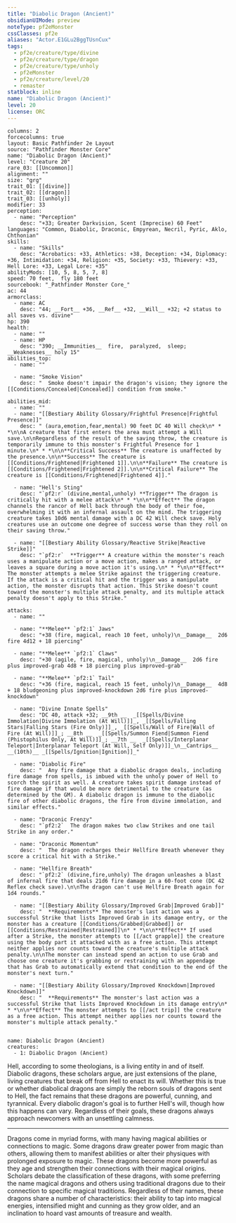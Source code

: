 ```yaml
---
title: "Diabolic Dragon (Ancient)"
obsidianUIMode: preview
noteType: pf2eMonster
cssClasses: pf2e
aliases: "Actor.E1GLu2BggTUsnCux" 
tags:
  - pf2e/creature/type/divine
  - pf2e/creature/type/dragon
  - pf2e/creature/type/unholy
  - pf2eMonster
  - pf2e/creature/level/20
  - remaster
statblock: inline
name: "Diabolic Dragon (Ancient)"
level: 20
license: ORC
---
```


```statblock
columns: 2
forcecolumns: true
layout: Basic Pathfinder 2e Layout
source: "Pathfinder Monster Core"
name: "Diabolic Dragon (Ancient)"
level: "Creature 20"
rare_03: [[Uncommon]]
alignment: ""
size: "grg"
trait_01: [[divine]]
trait_02: [[dragon]]
trait_03: [[unholy]]
modifier: 33
perception:
  - name: "Perception"
    desc: "+33; Greater Darkvision, Scent (Imprecise) 60 Feet"
languages: "Common, Diabolic, Draconic, Empyrean, Necril, Pyric, Aklo, Chthonian"
skills:
  - name: "Skills"
    desc: "Acrobatics: +33, Athletics: +38, Deception: +34, Diplomacy: +36, Intimidation: +34, Religion: +35, Society: +33, Thievery: +33, Hell Lore: +33, Legal Lore: +35"
abilityMods: [10, 5, 8, 5, 7, 8]
speed: 70 feet,  fly 180 feet
sourcebook: "_Pathfinder Monster Core_"
ac: 44
armorclass:
  - name: AC
    desc: "44; __Fort__ +36, __Ref__ +32, __Will__ +32; +2 status to all saves vs. divine"
hp: 390
health:
  - name: ""
  - name: HP
    desc: "390; __Immunities__  fire,  paralyzed,  sleep; __Weaknesses__ holy 15"
abilities_top:
  - name: ""

  - name: "Smoke Vision"
    desc: "  Smoke doesn't impair the dragon's vision; they ignore the [[Conditions/Concealed|Concealed]] condition from smoke."

abilities_mid:
  - name: ""
  - name: "[[Bestiary Ability Glossary/Frightful Presence|Frightful Presence]]"
    desc: " (aura,emotion,fear,mental) 90 feet DC 40 Will check\n* * *\n\nA creature that first enters the area must attempt a Will save.\n\nRegardless of the result of the saving throw, the creature is temporarily immune to this monster's Frightful Presence for 1 minute.\n* * *\n\n**Critical Success** The creature is unaffected by the presence.\n\n**Success** The creature is [[Conditions/Frightened|Frightened 1]].\n\n**Failure** The creature is [[Conditions/Frightened|Frightened 2]].\n\n**Critical Failure** The creature is [[Conditions/Frightened|Frightened 4]]."

  - name: "Hell's Sting"
    desc: "`pf2:r` (divine,mental,unholy) **Trigger** The dragon is critically hit with a melee attack\n* * *\n\n**Effect** The dragon channels the rancor of Hell back through the body of their foe, overwhelming it with an infernal assault on the mind. The triggering creature takes 10d6 mental damage with a DC 42 Will check save. Holy creatures use an outcome one degree of success worse than they roll on their saving throw."

  - name: "[[Bestiary Ability Glossary/Reactive Strike|Reactive Strike]]"
    desc: "`pf2:r`  **Trigger** A creature within the monster's reach uses a manipulate action or a move action, makes a ranged attack, or leaves a square during a move action it's using.\n* * *\n\n**Effect** The monster attempts a melee Strike against the triggering creature. If the attack is a critical hit and the trigger was a manipulate action, the monster disrupts that action. This Strike doesn't count toward the monster's multiple attack penalty, and its multiple attack penalty doesn't apply to this Strike."

attacks:
  - name: ""

  - name: "**Melee** `pf2:1` Jaws"
    desc: "+38 (fire, magical, reach 10 feet, unholy)\n__Damage__  2d6 fire 4d12 + 18 piercing"

  - name: "**Melee** `pf2:1` Claws"
    desc: "+30 (agile, fire, magical, unholy)\n__Damage__  2d6 fire plus improved-grab 4d8 + 18 piercing plus improved-grab"

  - name: "**Melee** `pf2:1` Tail"
    desc: "+36 (fire, magical, reach 15 feet, unholy)\n__Damage__  4d8 + 18 bludgeoning plus improved-knockdown 2d6 fire plus improved-knockdown"

  - name: "Divine Innate Spells"
    desc: "DC 40, attack +32; __9th __  _[[Spells/Divine Immolation|Divine Immolation (At Will)]]_, _[[Spells/Falling Stars|Falling Stars (Fire Only)]]_, _[[Spells/Wall of Fire|Wall of Fire (At Will)]]_; __8th __  _[[Spells/Summon Fiend|Summon Fiend (Phistophilus Only, At Will)]]_; __7th __  _[[Spells/Interplanar Teleport|Interplanar Teleport (At Will, Self Only)]]_\n__Cantrips__  __(10th)__ _[[Spells/Ignition|Ignition]]_"

  - name: "Diabolic Fire"
    desc: "  Any fire damage that a diabolic dragon deals, including fire damage from spells, is imbued with the unholy power of Hell to scorch the spirit as well. A creature takes spirit damage instead of fire damage if that would be more detrimental to the creature (as determined by the GM). A diabolic dragon is immune to the diabolic fire of other diabolic dragons, the fire from divine immolation, and similar effects."

  - name: "Draconic Frenzy"
    desc: "`pf2:2`  The dragon makes two claw Strikes and one tail Strike in any order."

  - name: "Draconic Momentum"
    desc: "  The dragon recharges their Hellfire Breath whenever they score a critical hit with a Strike."

  - name: "Hellfire Breath"
    desc: "`pf2:2` (divine,fire,unholy) The dragon unleashes a blast of infernal fire that deals 21d6 fire damage in a 60-foot cone (DC 42 Reflex check save).\n\nThe dragon can't use Hellfire Breath again for 1d4 rounds."

  - name: "[[Bestiary Ability Glossary/Improved Grab|Improved Grab]]"
    desc: "  **Requirements** The monster's last action was a successful Strike that lists Improved Grab in its damage entry, or the monster has a creature [[Conditions/Grabbed|Grabbed]] or [[Conditions/Restrained|Restrained]]\n* * *\n\n**Effect** If used after a Strike, the monster attempts to [[/act grapple]] the creature using the body part it attacked with as a free action. This attempt neither applies nor counts toward the creature's multiple attack penalty.\n\nThe monster can instead spend an action to use Grab and choose one creature it's grabbing or restraining with an appendage that has Grab to automatically extend that condition to the end of the monster's next turn."

  - name: "[[Bestiary Ability Glossary/Improved Knockdown|Improved Knockdown]]"
    desc: "  **Requirements** The monster's last action was a successful Strike that lists Improved Knockdown in its damage entry\n* * *\n\n**Effect** The monster attempts to [[/act trip]] the creature as a free action. This attempt neither applies nor counts toward the monster's multiple attack penalty."
 
```

```encounter-table
name: Diabolic Dragon (Ancient)
creatures:
  - 1: Diabolic Dragon (Ancient)
```



Hell, according to some theologians, is a living entity in and of itself. Diabolic dragons, these scholars argue, are just extensions of the plane, living creatures that break off from Hell to enact its will. Whether this is true or whether diabolical dragons are simply the reborn souls of dragons sent to Hell, the fact remains that these dragons are powerful, cunning, and tyrannical. Every diabolic dragon's goal is to further Hell's will, though how this happens can vary. Regardless of their goals, these dragons always approach newcomers with an unsettling calmness.

* * *

Dragons come in myriad forms, with many having magical abilities or connections to magic. Some dragons draw greater power from magic than others, allowing them to manifest abilities or alter their physiques with prolonged exposure to magic. These dragons become more powerful as they age and strengthen their connections with their magical origins. Scholars debate the classification of these dragons, with some preferring the name magical dragons and others using traditional dragons due to their connection to specific magical traditions. Regardless of their names, these dragons share a number of characteristics: their ability to tap into magical energies, intensified might and cunning as they grow older, and an inclination to hoard vast amounts of treasure and wealth.

